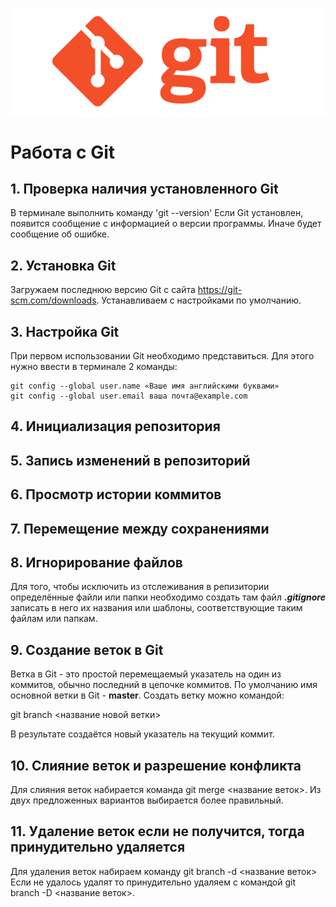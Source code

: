 ![Logo](git-logo.png)

# Работа с Git

## 1. Проверка наличия установленного Git

В терминале выполнить команду 'git --version'
Если Git установлен, появится сообщение с информацией о версии программы. Иначе будет сообщение об ошибке.

## 2. Установка Git

Загружаем последнюю версию Git c сайта  <https://git-scm.com/downloads>.
Устанавливаем с настройками по умолчанию.

## 3. Настройка Git

При первом использовании Git необходимо представиться. Для этого нужно ввести в терминале 2 команды:

```
git config --global user.name «Ваше имя английскими буквами»
git config --global user.email ваша почта@example.com
```

## 4. Инициализация репозитория

## 5. Запись изменений в репозиторий

## 6. Просмотр истории коммитов

## 7. Перемещение между сохранениями

## 8. Игнорирование файлов

Для того, чтобы исключить из отслеживания в репизитории определённые файли или папки необходимо создать там файл ***.gitignore*** записать в него их названия или шаблоны, соответствующие таким файлам или папкам.

## 9. Создание веток в Git

Ветка в Git - это простой перемещаемый указатель на один из коммитов, обычно последний в цепочке коммитов.
По умолчанию имя основной ветки в Git - **master**.
Создать ветку можно командой:

git branch <название новой ветки>

В результате создаётся новый указатель на текущий коммит.

## 10. Слияние веток и разрешение конфликта

Для слияния веток набирается команда git merge <название веток>.
Из двух предложенных вариантов выбирается более правильный.

## 11. Удаление веток если не получится, тогда принудительно удаляется

Для удаления веток набираем команду git branch -d <название веток>
Если не удалось удалят то принудительно удаляем с командой git branch -D <название веток>.
